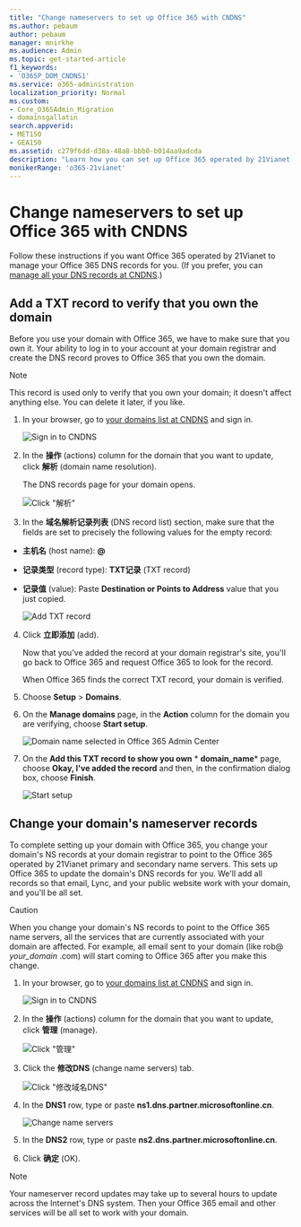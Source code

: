 ```yaml
---
title: "Change nameservers to set up Office 365 with CNDNS"
ms.author: pebaum
author: pebaum
manager: mnirkhe
ms.audience: Admin
ms.topic: get-started-article
f1_keywords:
- 'O365P_DOM_CNDNS1'
ms.service: o365-administration
localization_priority: Normal
ms.custom:
- Core_O365Admin_Migration
- domainsgallatin
search.appverid:
- MET150
- GEA150
ms.assetid: c279f6dd-d38a-48a8-bbb0-b014aa9adcda
description: "Learn how you can set up Office 365 operated by 21Vianet to manage your DNS records, when CNDNS is the DNS hosting provider."
monikerRange: 'o365-21vianet'
---
```


# Change nameservers to set up Office 365 with CNDNS

Follow these instructions if you want Office 365 operated by 21Vianet to manage your Office 365 DNS records for you. (If you prefer, you can [manage all your DNS records at CNDNS](create-dns-records-at-cndns.md).)
  
## Add a TXT record to verify that you own the domain

Before you use your domain with Office 365, we have to make sure that you own it. Your ability to log in to your account at your domain registrar and create the DNS record proves to Office 365 that you own the domain.
  
> [!NOTE]
> This record is used only to verify that you own your domain; it doesn't affect anything else. You can delete it later, if you like. 
  
1. In your browser, go to [your domains list at CNDNS](https://www.cndns.com/) and sign in. 
    
    ![Sign in to CNDNS](../media/e9a982be-5751-49ca-a6e5-c227eedffc7e.png)
  
2. In the **操作** (actions) column for the domain that you want to update, click **解析** (domain name resolution). 
    
    The DNS records page for your domain opens.
    
    ![Click "解析"](../media/4613ead0-8c68-44d6-8708-b87bb5a778f7.png)
  
3. In the **域名解析记录列表** (DNS record list) section, make sure that the fields are set to precisely the following values for the empty record: 
    
  - **主机名** (host name): **@**
    
  - **记录类型** (record type): **TXT记录** (TXT record) 
    
  - **记录值** (value): Paste **Destination or Points to Address** value that you just copied. 
    
    ![Add TXT record](../media/6b20a743-1d8b-463f-978a-d48f21846001.png)
  
4. Click **立即添加** (add). 
    
    Now that you've added the record at your domain registrar's site, you'll go back to Office 365 and request Office 365 to look for the record.
      
    When Office 365 finds the correct TXT record, your domain is verified.
  
1. Choose **Setup** \> **Domains**.
    
2. On the **Manage domains** page, in the **Action** column for the domain you are verifying, choose **Start setup**.
    
    ![Domain name selected in Office 365 Admin Center](../media/c61204f1-a025-448b-a2a1-c4d7abee7a06.png)
  
3. On the **Add this TXT record to show you own** * **domain_name*** page, choose **Okay, I've added the record** and then, in the confirmation dialog box, choose **Finish**.
    
    ![Start setup](../media/5f6578af-ae32-49e8-b283-ec2d080420da.png)
  
## Change your domain's nameserver records

To complete setting up your domain with Office 365, you change your domain's NS records at your domain registrar to point to the Office 365 operated by 21Vianet primary and secondary name servers. This sets up Office 365 to update the domain's DNS records for you. We'll add all records so that email, Lync, and your public website work with your domain, and you'll be all set.
  
> [!CAUTION]
> When you change your domain's NS records to point to the Office 365 name servers, all the services that are currently associated with your domain are affected. For example, all email sent to your domain (like rob@ *your_domain*  .com) will start coming to Office 365 after you make this change. 
  
1. In your browser, go to [your domains list at CNDNS](https://www.cndns.com/) and sign in. 
    
    ![Sign in to CNDNS](../media/e9a982be-5751-49ca-a6e5-c227eedffc7e.png)
  
2. In the **操作** (actions) column for the domain that you want to update, click **管理** (manage). 
    
    ![Click "管理"](../media/147aaab8-f9ac-43ca-a6da-142558e4019e.png)
  
3. Click the **修改DNS** (change name servers) tab. 
    
    ![Click "修改域名DNS"](../media/8da03250-378f-42ae-b009-d1e38882a781.png)
  
4. In the **DNS1** row, type or paste **ns1.dns.partner.microsoftonline.cn**. 
    
    ![Change name servers](../media/17c62d01-416b-4815-8a8f-0b13879aaace.png)
  
5. In the **DNS2** row, type or paste **ns2.dns.partner.microsoftonline.cn**. 
    
6. Click **确定** (OK). 
    
> [!NOTE]
> Your nameserver record updates may take up to several hours to update across the Internet's DNS system. Then your Office 365 email and other services will be all set to work with your domain. 
  

